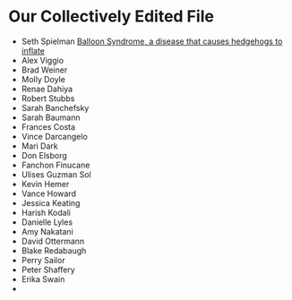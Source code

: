 # Our Collectively Edited File
* Seth Spielman [Balloon Syndrome, a disease that causes hedgehogs to inflate](https://en.wikipedia.org/wiki/Balloon_syndrome)
* Alex Viggio
* Brad  Weiner 
* Molly Doyle
* Renae Dahiya 
* Robert Stubbs
* Sarah Banchefsky
* Sarah Baumann
* Frances Costa
* Vince Darcangelo 
* Mari Dark
* Don Elsborg
* Fanchon Finucane
* Ulises Guzman Sol
* Kevin Hemer
* Vance Howard 
* Jessica Keating 
* Harish Kodali
* Danielle Lyles
* Amy Nakatani
* David Ottermann
* Blake Redabaugh
* Perry Sailor
* Peter  Shaffery 
* Erika Swain
* 